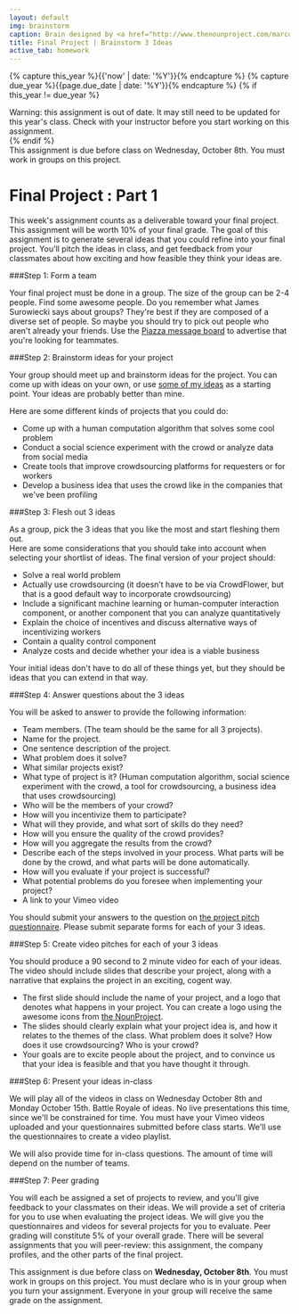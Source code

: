 ```yaml
---
layout: default
img: brainstorm
caption: Brain designed by <a href="http://www.thenounproject.com/marcusmichaels">Marcus Michaels</a> from the <a href="http://www.thenounproject.com">Noun Project</a>
title: Final Project | Brainstorm 3 Ideas
active_tab: homework
---
```


<!-- Check whether the assignment is up to date -->
{% capture this_year %}{{'now' | date: '%Y'}}{% endcapture %}
{% capture due_year %}{{page.due_date | date: '%Y'}}{% endcapture %}
{% if this_year != due_year %} 
<div class="alert alert-danger">
Warning: this assignment is out of date.  It may still need to be updated for this year's class.  Check with your instructor before you start working on this assignment.
</div>
{% endif %}
<!-- End of check whether the assignment is up to date -->

<div class="alert alert-info">
  This assignment is due before class on Wednesday, October 8th.  You must work in groups on this project.  </div>


Final Project<span class="text-muted"> : Part 1</span> 
=============================================================

This week's assignment counts as a deliverable toward your final project.  This assignment will be worth 10% of your final grade.  The goal of this assignment is to generate several ideas that you could refine into your final project.  You'll pitch the ideas in class, and get feedback from your classmates about how exciting and how feasible they think your ideas are.

###Step 1: Form a team

Your final project must be done in a group.  The size of the group can be 2-4 people.  Find some awesome people.  Do you remember what James Surowiecki says about groups?  They're best if they are composed of a diverse set of people.  So maybe you should try to pick out people who aren't already your friends.  Use the [Piazza message board](https://piazza.com/class/hzdefdi7bbl3xg?cid=5) to advertise that you're looking for teammates. 

###Step 2: Brainstorm ideas for your project

Your group should meet up and brainstorm ideas for the project.  You can come up with ideas on your own, or use [some of my ideas](http://crowdsourcing-class.org/project.html) as a starting point.  Your ideas are probably better than mine.

Here are some different kinds of projects that you could do:

* Come up with a human computation algorithm that solves some cool problem
* Conduct a social science experiment with the crowd or analyze data from social media
* Create tools that improve crowdsourcing platforms for requesters or for workers
* Develop a business idea that uses the crowd like in the companies that we've been profiling


###Step 3: Flesh out 3 ideas

As a group, pick the 3 ideas that you like the most and start fleshing them out.   
Here are some considerations that you should take into account when selecting your shortlist of ideas.  The final version of your project should:

* Solve a real world problem
* Actually use crowdsourcing (it doesn’t have to be via CrowdFlower, but that is a good default way to incorporate crowdsourcing)
* Include a significant machine learning or human-computer interaction component, or another component that you can analyze quantitatively
* Explain the choice of incentives and discuss alternative ways of incentivizing workers
* Contain a quality control component
* Analyze costs and decide whether your idea is a viable business

Your initial ideas don't have to do all of these things yet, but they should be ideas that you can extend in that way.

###Step 4: Answer questions about the 3 ideas

You will be asked to answer to provide the following information:

* Team members. (The team should be the same for all 3 projects).  
* Name for the project.  
* One sentence description of the project.
* What problem does it solve? 
* What similar projects exist? 
* What type of project is it? (Human computation algorithm, social science experiment with the crowd, a tool for crowdsourcing, a business idea that uses crowdsourcing)
* Who will be the members of your crowd? 
* How will you incentivize them to participate?
* What will they provide, and what sort of skills do they need?
* How will you ensure the quality of the crowd provides? 
* How will you aggregate the results from the crowd?
* Describe each of the steps involved in your process.  What parts will be done by the crowd, and what parts will be done automatically. 
* How will you evaluate if your project is successful? 
* What potential problems do you foresee when implementing your project?
* A link to your Vimeo video

You should submit your answers to the question on [the project pitch questionnaire](https://docs.google.com/forms/d/1MjPIdJVrGNCjzrvVspYIek7nW-mulxoVxiZnEKN3RJY/viewform?usp=send_form).  Please submit separate forms for each of your 3 ideas.

###Step 5: Create video pitches for each of your 3 ideas

You should produce a 90 second to 2 minute video for each of your ideas.  The video should include slides that describe your project, along with a narrative that explains the project in an exciting, cogent way.

* The first slide should include the name of your project, and a logo that denotes what happens in your project.  You can create a logo using the awesome icons from [the NounProject](http://thenounproject.com).
* The slides should clearly explain what your project idea is, and how it relates to the themes of the class.  What problem does it solve?  How does it use crowdsourcing?  Who is your crowd?  
* Your goals are to excite people about the project, and to convince us that your idea is feasible and that you have thought it through.


###Step 6: Present your ideas in-class

We will play all of the videos in class on Wednesday October 8th and Monday October 15th. Battle Royale of ideas.  No live presentations this time, since we'll be constrained for time.  You must have your Vimeo videos uploaded and your questionnaires submitted before class starts.  We'll use the questionnaires to create a video playlist.  

We will also provide time for in-class questions.  The amount of time will depend on the number of teams.

###Step 7: Peer grading

You will each be assigned a set of projects to review, and you'll give feedback to your classmates on their ideas.  We will provide a set of criteria for you to use when evaluating the project ideas.  We will give you the questionnaires and videos for several projects for you to evaluate.  Peer grading will constitute 5% of your overall grade.  There will be several assignments that you will peer-review: this assignment, the company profiles, and the other parts of the final project.

This assignment is due before class on <b>Wednesday, October 8th</b>.  You must work in groups on this project.  You must declare who is in your group when you turn your assignment.  Everyone in your group will receive the same grade on the assignment. 
